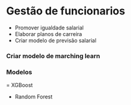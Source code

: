 # Gestão de funcionarios

- Promover igualdade salarial
- Elaborar planos de carreira
- Criar modelo de previsão salarial

### Criar modelo de marching learn


### Modelos
= XGBoost
- Random Forest
